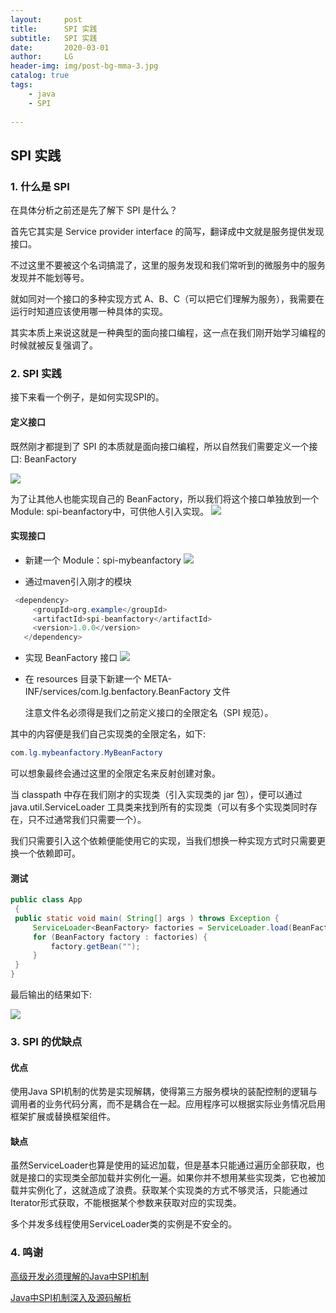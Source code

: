 ```yaml
---
layout:     post
title:      SPI 实践
subtitle:   SPI 实践
date:       2020-03-01
author:     LG
header-img: img/post-bg-mma-3.jpg
catalog: true
tags:
    - java
    - SPI
    
---
```




## SPI 实践


### 1. 什么是 SPI

在具体分析之前还是先了解下 SPI 是什么？

首先它其实是 Service provider interface 的简写，翻译成中文就是服务提供发现接口。

不过这里不要被这个名词搞混了，这里的服务发现和我们常听到的微服务中的服务发现并不能划等号。

就如同对一个接口的多种实现方式 A、B、C（可以把它们理解为服务），我需要在运行时知道应该使用哪一种具体的实现。

其实本质上来说这就是一种典型的面向接口编程，这一点在我们刚开始学习编程的时候就被反复强调了。

### 2. SPI 实践

接下来看一个例子，是如何实现SPI的。

#### 定义接口

既然刚才都提到了 SPI 的本质就是面向接口编程，所以自然我们需要定义一个接口: BeanFactory

![](https://tva1.sinaimg.cn/large/008eGmZEgy1gnv76lpnfyj30u00wmacp.jpg)

为了让其他人也能实现自己的 BeanFactory，所以我们将这个接口单独放到一个 Module: spi-beanfactory中，可供他人引入实现。
![](https://tva1.sinaimg.cn/large/008eGmZEgy1gnv76mo4eaj30iu0e2t93.jpg)

#### 实现接口

- 新建一个 Module：spi-mybeanfactory
  ![](https://tva1.sinaimg.cn/large/008eGmZEgy1gnv76ospt2j30nm0m4js9.jpg)

- 通过maven引入刚才的模块

 ```java
  <dependency>
      <groupId>org.example</groupId>
      <artifactId>spi-beanfactory</artifactId>
      <version>1.0.0</version>
    </dependency>
 ```

- 实现 BeanFactory 接口
![](https://tva1.sinaimg.cn/large/008eGmZEgy1gnv76vrhlkj30xz0u0q58.jpg)

- 在 resources 目录下新建一个 META-INF/services/com.lg.benfactory.BeanFactory 文件

  注意文件名必须得是我们之前定义接口的全限定名（SPI 规范）。
  
 其中的内容便是我们自己实现类的全限定名，如下:
 
  ```java
  com.lg.mybeanfactory.MyBeanFactory
 ```

  可以想象最终会通过这里的全限定名来反射创建对象。

  当 classpath 中存在我们刚才的实现类（引入实现类的 jar 包），便可以通过 java.util.ServiceLoader 工具类来找到所有的实现类（可以有多个实现类同时存在，只不过通常我们只需要一个）。

  我们只需要引入这个依赖便能使用它的实现，当我们想换一种实现方式时只需要更换一个依赖即可。
  
#### 测试
 
   ```java
public class App 
    {
    public static void main( String[] args ) throws Exception {
        ServiceLoader<BeanFactory> factories = ServiceLoader.load(BeanFactory.class);
        for (BeanFactory factory : factories) {
            factory.getBean("");
        }
    }
}
   ```
最后输出的结果如下:

  ![](https://tva1.sinaimg.cn/large/008eGmZEgy1gnv76xoyjqj30rs0da74h.jpg)

### 3. SPI 的优缺点

#### 优点

使用Java SPI机制的优势是实现解耦，使得第三方服务模块的装配控制的逻辑与调用者的业务代码分离，而不是耦合在一起。应用程序可以根据实际业务情况启用框架扩展或替换框架组件。

#### 缺点

虽然ServiceLoader也算是使用的延迟加载，但是基本只能通过遍历全部获取，也就是接口的实现类全部加载并实例化一遍。如果你并不想用某些实现类，它也被加载并实例化了，这就造成了浪费。获取某个实现类的方式不够灵活，只能通过Iterator形式获取，不能根据某个参数来获取对应的实现类。

多个并发多线程使用ServiceLoader类的实例是不安全的。


### 4. 鸣谢

[高级开发必须理解的Java中SPI机制](https://www.jianshu.com/p/46b42f7f593c)

[Java中SPI机制深入及源码解析](https://cxis.me/2017/04/17/Java%E4%B8%ADSPI%E6%9C%BA%E5%88%B6%E6%B7%B1%E5%85%A5%E5%8F%8A%E6%BA%90%E7%A0%81%E8%A7%A3%E6%9E%90/)
